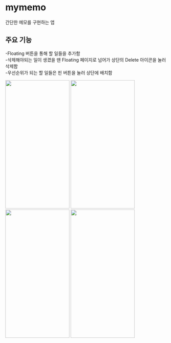 # mymemo

간단한 메모를 구현하는 앱

## 주요 기능

-Floating 버튼을 통해 할 일들을 추가함  
-삭제해야되는 일이 생겼을 땐 Floating 페이지로 넘어가 상단의 Delete 아이콘을 눌러 삭제함  
-우선순위가 되는 할 일들은 핀 버튼을 눌러 상단에 배치함  

<img src="https://github.com/minji358956/mymemo/assets/108578521/9392e264-a281-47b0-81c7-4c9d11319bf1" width="200" height="400" />  

<img src="https://github.com/minji358956/mymemo/assets/108578521/e22d2967-13df-4541-8b85-7a271c9b1afc" width="200" height="400" />  

<img src="https://github.com/minji358956/mymemo/assets/108578521/6ca8c3ae-fb3d-4a6c-a8ff-08f104bf7b27" width="200" height="400" />  

<img src="https://github.com/minji358956/mymemo/assets/108578521/a8f7fede-4b2f-4fc9-8105-b160c295d204" width="200" height="400" />  
